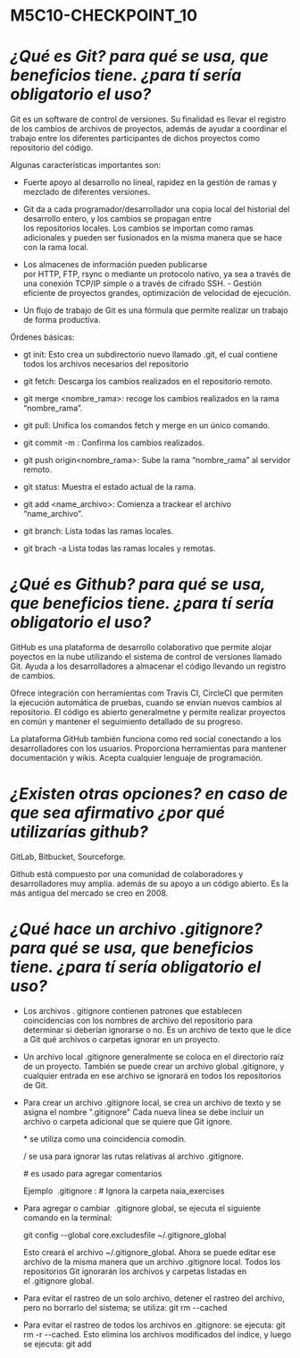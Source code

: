 # M5C10-CHECKPOINT_10


# _**¿Qué es Git? para qué se usa, que beneficios tiene. ¿para tí sería obligatorio el uso?**_

Git es un software de control de versiones. Su finalidad es llevar el registro de los cambios  de archivos de proyectos, además de ayudar a  coordinar el trabajo entre los diferentes participantes de dichos proyectos como repositorio del código.

Algunas características importantes son:

- Fuerte apoyo al desarrollo no lineal,  rapidez en la gestión de ramas y mezclado de diferentes versiones. 
      
- Git  da a cada programador/desarrollador una copia local del historial del desarrollo entero, y los cambios se propagan entre los repositorios locales. Los cambios se importan como ramas adicionales y pueden ser fusionados en la misma manera que se hace con la rama local.
      
- Los almacenes de información pueden publicarse por HTTP, FTP, rsync o mediante un protocolo nativo, ya sea a través de una conexión TCP/IP simple o a través de cifrado SSH.  - Gestión eficiente de proyectos grandes,  optimización de velocidad de ejecución.

- Un flujo de trabajo de Git es una fórmula que permite realizar un trabajo de forma productiva.


Órdenes básicas:

- gt init: Esto crea un subdirectorio nuevo llamado .git, el cual contiene todos los archivos necesarios del repositorio 

- git fetch: Descarga los cambios realizados en el repositorio remoto.
     
- git merge <nombre_rama>: recoge los cambios realizados en la rama “nombre_rama”.
      
- git pull: Unifica los comandos fetch y merge en un único comando.
      
- git commit -m <mensaje>: Confirma los cambios realizados. 

- git push origin<nombre_rama>: Sube la rama “nombre_rama” al servidor remoto.

- git status: Muestra el estado actual de la rama.
      
- git add <name_archivo>: Comienza a trackear el archivo “name_archivo”.
      
- git branch: Lista todas las ramas locales.

- git brach -a  Lista todas las ramas locales y remotas.
      
      
# _**¿Qué es Github? para qué se usa, que beneficios tiene. ¿para tí sería obligatorio el uso?**_ 

GitHub es una plataforma de desarrollo colaborativo que permite alojar poyectos en la nube utilizando el sistema de control de versiones llamado Git. 
Ayuda a los desarrolladores a almacenar el código llevando un registro de cambios. 

Ofrece integración con herramientas com Travis CI, CircleCI que permiten la ejecución automática de pruebas, cuando se envían nuevos cambios al repositorio.
El código es abierto generalmetne y permite realizar proyectos en común y mantener el seguimiento detallado de su progreso.

La plataforma GitHub también funciona como red social conectando a los desarrolladores con los usuarios. 
Proporciona herramientas para mantener documentación y wikis.
Acepta cualquier lenguaje de programación.

 # _**¿Existen otras opciones? en caso de que sea afirmativo ¿por qué utilizarías github?**_
 
GitLab, Bitbucket, Sourceforge.

Github está  compuesto por una comunidad de colaboradores y desarrolladores muy amplia. 
además de su apoyo a un código abierto. Es la más antigua del mercado se creo en 2008.


# _**¿Qué hace un archivo .gitignore? para qué se usa, que beneficios tiene. ¿para tí sería obligatorio el uso?**_

- Los archivos . gitignore contienen patrones que establecen coincidencias con los nombres de archivo del repositorio para determinar si deberían ignorarse o no. 
  Es un archivo de texto que le dice a Git qué archivos o carpetas ignorar en un proyecto.

- Un archivo local .gitignore generalmente se coloca en el directorio raíz de un proyecto. 
  También se puede crear un archivo global .gitignore, y cualquier entrada en ese archivo se ignorará en todos los  repositorios de Git.

- Para crear un archivo .gitignore local, se crea un archivo de texto y se asigna el nombre ".gitignore" 
  Cada nueva línea se debe incluir un archivo o carpeta adicional que se quiere que Git  ignore.
  
   * se utiliza como una coincidencia comodín.
      
   / se usa para ignorar las rutas relativas al archivo .gitignore.

   # es usado para agregar comentarios
      
   Ejemplo  .gitignore : # Ignora la carpeta naia_exercises


- Para agregar o cambiar  .gitignore global, se ejecuta el siguiente comando en la terminal:

  git config --global core.excludesfile ~/.gitignore_global

  Esto creará el archivo ~/.gitignore_global. Ahora se puede editar ese archivo de la misma manera que un archivo .gitignore local. 
  Todos los repositorios Git ignorarán los archivos y carpetas listadas en el .gitignore global.

- Para evitar el rastreo de un solo archivo, detener el rastreo del archivo, pero no borrarlo del sistema;
  se utiliza: git rm --cached <nombre-del-archivo>

- Para evitar el rastreo de todos los archivos en .gitignore:
  se ejecuta: git rm -r --cached. Esto elimina los archivos modificados del índice, y luego se ejecuta: git add
  

